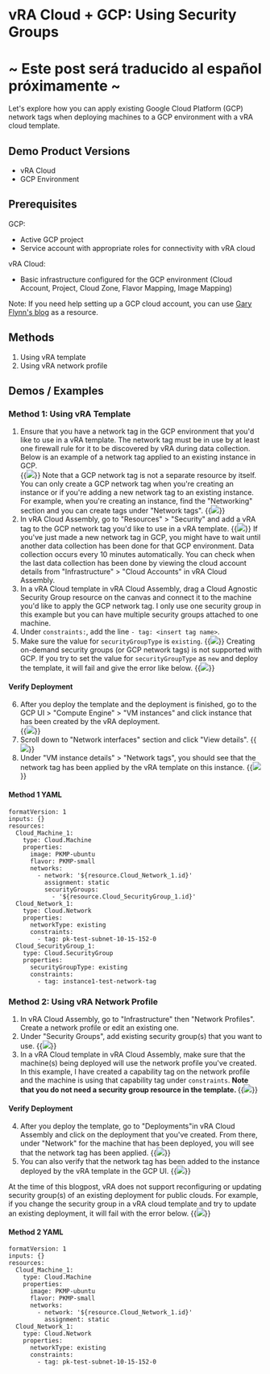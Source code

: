 # vRA Cloud + GCP: Using Security Groups

# ~ Este post será traducido al español próximamente ~

Let's explore how you can apply existing Google Cloud Platform (GCP) network tags when deploying machines to a GCP environment with a vRA cloud template. 


## Demo Product Versions  
* vRA Cloud
* GCP Environment


## Prerequisites
GCP:
* Active GCP project
* Service account with appropriate roles for connectivity with vRA cloud

vRA Cloud:
* Basic infrastructure configured for the GCP environment (Cloud Account, Project, Cloud Zone, Flavor Mapping, Image Mapping)

Note: If you need help setting up a GCP cloud account, you can use [Gary Flynn's blog][garyFlynn-GCPcloudaccount-setup-link] as a resource. 


## Methods
1. Using vRA template
2. Using vRA network profile

## Demos / Examples

### Method 1: Using vRA Template
1. Ensure that you have a network tag in the GCP environment that you'd like to use in a vRA template. The network tag must be in use by at least one firewall rule for it to be discovered by vRA during data collection.
Below is an example of a network tag applied to an existing instance in GCP.  
{{<image src="method1-step1.png" linked="true">}}
Note that a GCP network tag is not a separate resource by itself. You can only create a GCP network tag when you're creating an instance or if you're adding a new network tag to an existing instance. 
For example, when you're creating an instance, find the "Networking" section and you can create tags under "Network tags".
{{<image src="method1-step1-1.png" linked="true">}}
2. In vRA Cloud Assembly, go to "Resources" > "Security" and add a vRA tag to the GCP network tag you'd like to use in a vRA template. 
{{<image src="method1-step2.png" linked="true">}}
If you've just made a new network tag in GCP, you might have to wait until another data collection has been done for that GCP environment. Data collection occurs every 10 minutes automatically. You can check when the last data collection has been done by viewing the cloud account details from "Infrastructure" > "Cloud Accounts" in vRA Cloud Assembly.
3. In a vRA Cloud template in vRA Cloud Assembly, drag a Cloud Agnostic Security Group resource on the canvas and connect it to the machine you'd like to apply the GCP network tag. I only use one security group in this example but you can have multiple security groups attached to one machine.
4. Under `constraints:`, add the line `- tag: <insert tag name>`.
5. Make sure the value for `securityGroupType` is `existing`. 
{{<image src="method1-step5.png" linked="true">}}
Creating on-demand security groups (or GCP network tags) is not supported with GCP. If you try to set the value for `securityGroupType` as `new` and deploy the template, it will fail and give the error like below.
{{<image src="method1-step5-error.png" linked="true">}}

#### Verify Deployment
6. After you deploy the template and the deployment is finished, go to the GCP UI > "Compute Engine" > "VM instances" and click instance that has been created by the vRA deployment.  
{{<image src="method1-step6.png" linked="true">}}
7. Scroll down to "Network interfaces" section and click "View details".
{{<image src="method1-step7.png" linked="true">}}
8. Under "VM instance details" > "Network tags", you should see that the network tag has been applied by the vRA template on this instance. 
{{<image src="method1-step8.png" linked="true">}}

#### Method 1 YAML
```
formatVersion: 1
inputs: {}
resources:
  Cloud_Machine_1:
    type: Cloud.Machine
    properties:
      image: PKMP-ubuntu
      flavor: PKMP-small
      networks:
        - network: '${resource.Cloud_Network_1.id}'
          assignment: static
          securityGroups:
            - '${resource.Cloud_SecurityGroup_1.id}'
  Cloud_Network_1:
    type: Cloud.Network
    properties:
      networkType: existing
      constraints:
        - tag: pk-test-subnet-10-15-152-0
  Cloud_SecurityGroup_1:
    type: Cloud.SecurityGroup
    properties:
      securityGroupType: existing
      constraints:
        - tag: instance1-test-network-tag
```


### Method 2: Using vRA Network Profile
1. In vRA Cloud Assembly, go to "Infrastructure" then "Network Profiles". Create a network profile or edit an existing one.
2. Under "Security Groups", add existing security group(s) that you want to use.
{{<image src="method2-step2.png" linked="true">}}
3. In a vRA Cloud template in vRA Cloud Assembly, make sure that the machine(s) being deployed will use the network profile you've created. In this example, I have created a capability tag on the network profile and the machine is using that capability tag under `constraints`. <b>Note that you do not need a security group resource in the template. </b>
{{<image src="method2-step3.png" linked="true">}}

#### Verify Deployment
4. After you deploy the template, go to "Deployments"in vRA Cloud Assembly and click on the deployment that you've created. From there, under "Network" for the machine that has been deployed, you will see that the network tag has been applied.
{{<image src="method2-step4.png" linked="true">}}
5. You can also verify that the network tag has been added to the instance deployed by the vRA template in the GCP UI. 
{{<image src="method2-step5.png" linked="true">}}

At the time of this blogpost, vRA does not support reconfiguring or updating security group(s) of an existing deployment for public clouds. For example, if you change the security group in a vRA cloud template and try to update an existing deployment, it will fail with the error below.
{{<image src="update-sg-error.png" linked="true">}}

#### Method 2 YAML 
```
formatVersion: 1
inputs: {}
resources:
  Cloud_Machine_1:
    type: Cloud.Machine
    properties:
      image: PKMP-ubuntu
      flavor: PKMP-small
      networks:
        - network: '${resource.Cloud_Network_1.id}'
          assignment: static
  Cloud_Network_1:
    type: Cloud.Network
    properties:
      networkType: existing
      constraints:
        - tag: pk-test-subnet-10-15-152-0
```


[garyFlynn-GCPcloudaccount-setup-link]: https://garyflynn.com/technology/vmware/vrealize-automation-8x-setup-gcp-cloud-account/
